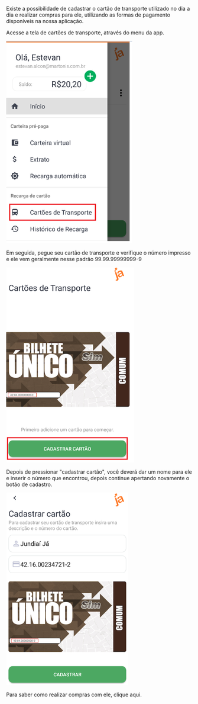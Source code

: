 Existe a possibilidade de cadastrar o cartão de transporte utilizado no dia a dia e realizar compras para ele, utilizando as formas de pagamento disponíveis na nossa aplicação.

Acesse a tela de cartões de transporte, através do menu da app.

![image.png](/.attachments/image-33e07bb0-ff92-4225-bda7-079ab23b6cb3.png)

Em seguida, pegue seu cartão de transporte e verifique o número impresso e ele vem geralmente nesse padrão 99.99.99999999-9

![image.png](/.attachments/image-363aeb95-f415-4b2a-9217-7242a21441ea.png)

Depois de pressionar "cadastrar cartão", você deverá dar um nome para ele e inserir o número que encontrou, depois continue apertando novamente o botão de cadastro.

![image.png](/.attachments/image-b8cb1031-3b70-4ba6-a5d9-d1857b5cc162.png)

Para saber como realizar compras com ele, clique aqui.